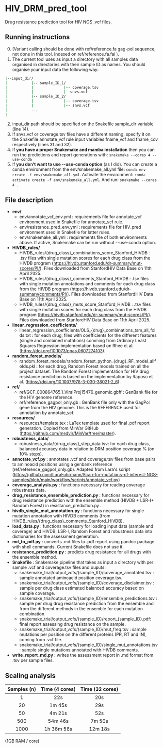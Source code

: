 # HIV_DRM_pred_tool
Drug resistance prediction tool for HIV NGS .vcf files.

## Running instructions

0. (Variant calling should be done with ref/reference.fa gag-pol sequence, not done in this tool. Indexed on ref/reference.fa.fai ).
1. The current tool uses as input a directory with all samples data organised in directories with their sample ID as names. You should organise your input data the following way:
``` bash  
|--input_dir/  
|           |-- sample_ID_1/  
|           |              |-- coverage.tsv  
|           |              |--snvs.vcf  
|           |-- sample_ID_2/  
|           |              |-- coverage.tsv  
|           |              |-- snvs.vcf  
|           ...  
|   
```  

2. input_dir path should be specified on the Snakefile sample_dir variable (line 14).
3. If snvs.vcf or coverage.tsv files have a different naming, specify it on the Snakefile annotate_vcf rule input variables fname_vcf and fname_cov respectively (lines 31 and 32).
4. If **you have a proper Snakemake and mamba installation** then you can run the predictions and report generations with:
``` snakemake --cores 4 --use-conda ```
5. If **you don't want to use --use-conda option** (as I did). You can create a conda environment from the env/snakemake_all.yml file:
``` conda env create -f env/snakemake_all.yml ```.
Activate the environment:
``` conda activate create -f env/snakemake_all.yml ```.
And run:
``` snakemake --cores 4  ```.



## File description
* **env/**
   - env/annotate_vcf_env.yml : requirements file for annotate_vcf environment used in Snakefile for annotate_vcf rule.
   - env/resistance_pred_env.yml : requirements file for HIV_pred environment used in Snakefile for latter rules.
   - env/snakemake_all.yml : requirements file of both environments above. If active, Snakemake can be run without --use-conda option.
* **HIVDB_rules/**
    - HIVDB_rules/{drug_class}_combinations_score_Stanford_HIVDB : .tsv files with single mutation scores for each drug class from the HIVDB program (https://hivdb.stanford.edu/dr-summary/mut-scores/PI/). Files downloaded from StanfordHIV Data Base on 11th April 2025.
    - HIVDB_rules/{drug_class}_comments_Stanford_HIVDB : .tsv files with single mutation annotations and comments for each drug class from the HIVDB program (https://hivdb.stanford.edu/dr-summary/comments/PI/). Files downloaded from StanfordHIV Data Base on 11th April 2025.
    - HIVDB_rules/{drug_class}_muts_score_Stanford_HIVDB : .tsv files with single mutation scores for each drug class from the HIVDB program (https://hivdb.stanford.edu/dr-summary/mut-scores/PI/). Files downloaded from StanfordHIV Data Base on 11th April 2025.
* **linear_regression_coefficients/**
    - linear_regression_coefficients/OLS_{drug}_combinations_tsm_all_folds.txt : for each drug, files with coefficients for the different features (single and combined mutations) comming from Ordinary Least Squares Regression implementation based on Rhee et al. (https://doi.org/10.1073/pnas.0607274103).
* **random_forest_models/**
    - random_forest_models/random_forest_python_{drug}_RF_model_allfolds.pkl : for each drug, Random Forest models trained on all the project dataset. The Random Forest implementation for HIV drug resistance prediction is based on the implementation by Raposo et al. (https://doi.org/10.1007/978-3-030-38021-2_6).
* **ref/**
   - ref/GCF_000864765.1_ViralProj15476_genomic.gbff : GenBank file for the HIV genome reference.
   - ref/reference_gagpol_only.gb : GenBank file only with the GagPol gene from the HIV genome. This is the REFERENCE used for annotation by annotate_vcf.
* **resources/**
   - resources/template.tex : LaTex template used for final .pdf report generation. Copied from MinVar GitHub (https://github.com/medvir/MinVar/tree/master).
* **robustness_data/**
   - robustness_data/{drug_class}_step_data.tsv: for each drug class, balanced accuracy data in relation to DRM position coverage % (on 10% steps).
* **annotate_vcf.py** : annotates .vcf and coverage.tsv files from base pairs to aminoacid positions using a genbank reference (ref/reference_gagpol_only.gb). Adapted from Lara's script (https://github.com/LaraFuhrmann/Scan-for-mutations-of-interest-NGS-samples/blob/main/workflow/scripts/annotate_vcf.py)
* **coverage_analysis.py** : functions necessary for reading coverage robustness data. 
* **drug_resistance_ensemble_prediction.py** : functions necessary for drug resistance prediction with the ensemble method (HIVDB + LSR-I+ Random Forest) in resistance_prediction.py .
* **hivdb_single_mut_annotation.py** : functions necessary for single mutation annotation with HIVDB comments (from HIVDB_rules/{drug_class}_comments_Stanford_HIVDB). 
* **load_data.py** : functions necessary for loading input data (sample and coverage) and HIVDB, LSR-I, Random Forest and robustness data into dictionaries for the assessment generation.
* **md_to_pdf.py** : converts .md files to .pdf report using pandoc package with shell commands. Current Snakefile does not use it. 
*  **resistance_prediction.py** : predicts drug resistance for all drugs with the ensemble method.
* **Snakefile** : Snakemake pipeline that takes as input a directory with per sample .vcf and coverage.tsv files and ouputs:
   - snakemake_trial/output_vcfs/{sample_ID}/coverage_annotated.tsv : sample annotated aminoacid position coverage.tsv.
   - snakemake_trial/output_vcfs/{sample_ID}/coverage_disclaimer.tsv : sample per drug class estimated balanced accuracy based on sample coverage.
   - snakemake_trial/output_vcfs/{sample_ID}/ensemble_predictions.tsv : sample per drug drug resistance prediction from the ensemble and from the different methods in the ensemble for each mutation combination.
   - snakemake_trial/output_vcfs/{sample_ID}/report_{sample_ID}.pdf: final report assessing drug resistance on the sample.
   - snakemake_trial/output_vcfs/{sample_ID}/mut_freq.tsv : sample mutations per position on the different proteins (PR, RT and IN), coming from .vcf file.
   - snakemake_trial/output_vcfs/{sample_ID}/single_mut_annotations.tsv : sample single mutations annotated with HIVDB comments.
* **write_report_md.py** : writes the assessment report in .md format from .tsv per sample files. 

## Scaling analysis

<div align="center">

| Samples (n) | Time (4 cores) | Time (32 cores) |
|:-----------:|:--------------:|:---------------:|
|     1       |      22s       |      20s        |
|     20      |     1m 45s     |      29s        |
|     50      |     4m 21s     |      52s        |
|     500     |     54m 46s    |      7m 50s     |
|    1000     |    1h 36m 56s  |      12m 18s    |

</div>
(1GB RAM / core)